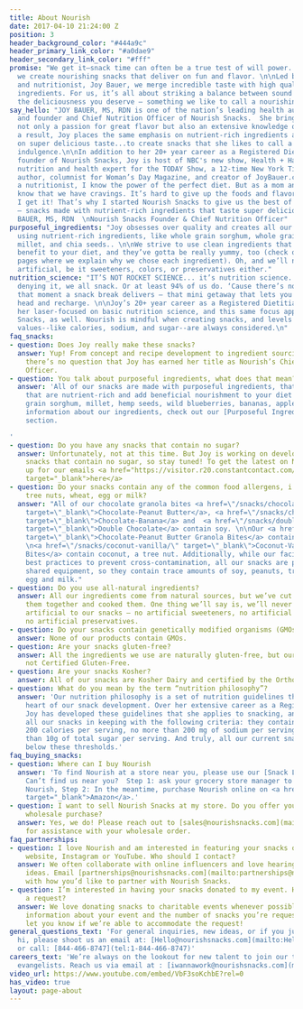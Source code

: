 ```yaml
---
title: About Nourish
date: 2017-04-10 21:24:00 Z
position: 3
header_background_color: "#444a9c"
header_primary_link_color: "#a0dae9"
header_secondary_link_color: "#fff"
promise: "We get it—snack time can often be a true test of will power. That’s why
  we create nourishing snacks that deliver on fun and flavor. \n\nLed by our founder
  and nutritionist, Joy Bauer, we merge incredible taste with high quality, purposeful
  ingredients. For us, it’s all about striking a balance between sound nutrition and
  the deliciousness you deserve – something we like to call a nourishing indulgence."
say_hello: "JOY BAUER, MS, RDN is one of the nation’s leading health authorities,
  and founder and Chief Nutrition Officer of Nourish Snacks.  She brings to the table
  not only a passion for great flavor but also an extensive knowledge of health. As
  a result, Joy places the same emphasis on nutrient-rich ingredients as she does
  on super delicious taste...to create snacks that she likes to call a nourishing
  indulgence.\n\nIn addition to her 20+ year career as a Registered Dietitian and
  founder of Nourish Snacks, Joy is host of NBC's new show, Health + Happiness, the
  nutrition and health expert for the TODAY Show, a 12-time New York Times best-selling
  author, columnist for Woman’s Day Magazine, and creator of JoyBauer.com.\n\n“As
  a nutritionist, I know the power of the perfect diet. But as a mom and foodie, I
  know that we have cravings. It’s hard to give up the foods and flavors we love –
  I get it! That’s why I started Nourish Snacks to give us the best of both worlds
  – snacks made with nutrient-rich ingredients that taste super delicious.”  \n\n~JOY
  BAUER, MS, RDN  \nNourish Snacks Founder & Chief Nutrition Officer"
purposeful_ingredients: "Joy obsesses over quality and creates all our snack recipes
  using nutrient-rich ingredients, like whole grain sorghum, whole grain oats, quinoa,
  millet, and chia seeds.. \n\nWe strive to use clean ingredients that add nutritive
  benefit to your diet, and they’ve gotta be really yummy, too (check out our product
  pages where we explain why we chose each ingredient). Oh, and we’ll never add anything
  artificial, be it sweeteners, colors, or preservatives either."
nutrition_science: "IT’S NOT ROCKET SCIENCE... it’s nutrition science. There’s no
  denying it, we all snack. Or at least 94% of us do. ‘Cause there’s nothing like
  that moment a snack break delivers – that mini getaway that lets you clear your
  head and recharge. \n\nJoy’s 20+ year career as a Registered Dietitian has kept
  her laser-focused on basic nutrition science, and this same focus applies at Nourish
  Snacks, as well. Nourish is mindful when creating snacks, and levels of key nutritional
  values--like calories, sodium, and sugar--are always considered.\n"
faq_snacks:
- question: Does Joy really make these snacks?
  answer: Yup! From concept and recipe development to ingredient sourcing and production,
    there’s no question that Joy has earned her title as Nourish’s Chief Nutrition
    Officer.
- question: You talk about purposeful ingredients, what does that mean?
  answer: 'All of our snacks are made with purposeful ingredients, that is, ingredients
    that are nutrient-rich and add beneficial nourishment to your diet (think: whole
    grain sorghum, millet, hemp seeds, wild blueberries, bananas, apples). For specific
    information about our ingredients, check out our [Purposeful Ingredients](/about#beliefs)
    section.

'
- question: Do you have any snacks that contain no sugar?
  answer: Unfortunately, not at this time. But Joy is working on developing new savory
    snacks that contain no sugar, so stay tuned! To get the latest on Nourish, sign
    up for our emails <a href="https://visitor.r20.constantcontact.com/manage/optin?v=001yJAGJ9gIPVoGtgfAj97rC3H9sAHnkvfwxX7zMWUWubWuaMnt9MRb3nU5DiQzODwKM6loxQi5r29dbk7-BUv1QAMySLruQjdJAbP3MdUDBrI%3D"
    target="_blank">here</a>
- question: Do your snacks contain any of the common food allergens, i.e. soy, peanuts,
    tree nuts, wheat, egg or milk?
  answer: "All of our chocolate granola bites <a href=\"/snacks/chocolate-peanut-butter/\"
    target=\"_blank\">Chocolate-Peanut Butter</a>, <a href=\"/snacks/chocolate-banana/\"
    target=\"_blank\">Chocolate-Banana</a> and  <a href=\"/snacks/double-chocolate/\"
    target=\"_blank\">Double Chocolate</a> contain soy. \n\nOur <a href=\"/snacks/chocolate-peanut-butter/\"
    target=\"_blank\">Chocolate-Peanut Butter Granola Bites</a> contain peanuts. Our
    \n<a href=\"/snacks/coconut-vanilla/\" target=\"_blank\">Coconut-Vanilla Granola
    Bites</a> contain coconut, a tree nut. Additionally, while our facility exercises
    best practices to prevent cross-contamination, all our snacks are produced on
    shared equipment, so they contain trace amounts of soy, peanuts, tree nuts, wheat,
    egg and milk."
- question: Do you use all-natural ingredients?
  answer: All our ingredients come from natural sources, but we’ve cut them up, mixed
    them together and cooked them. One thing we’ll say is, we’ll never add anything
    artificial to our snacks – no artificial sweeteners, no artificial colors, and
    no artificial preservatives.
- question: Do your snacks contain genetically modified organisms (GMOs)?
  answer: None of our products contain GMOs.
- question: Are your snacks gluten-free?
  answer: All the ingredients we use are naturally gluten-free, but our snacks are
    not Certified Gluten-Free.
- question: Are your snacks Kosher?
  answer: All of our snacks are Kosher Dairy and certified by the Orthodox Union (OU).
- question: What do you mean by the term “nutrition philosophy”?
  answer: 'Our nutrition philosophy is a set of nutrition guidelines that lie at the
    heart of our snack development. Over her extensive career as a Registered Dietitian,
    Joy has developed these guidelines that she applies to snacking, and has created
    all our snacks in keeping with the following criteria: they contain no more than
    200 calories per serving, no more than 200 mg of sodium per serving, and no more
    than 10g of total sugar per serving. And truly, all our current snacks fall well
    below these thresholds.'
faq_buying_snacks:
- question: Where can I buy Nourish
  answer: 'To find Nourish at a store near you, please use our [Snack Locator](/locator).
    Can’t find us near you?  Step 1: ask your grocery store manager to start carrying
    Nourish, Step 2: In the meantime, purchase Nourish online on <a href="https://www.amazon.com/stores/page/D64280CE-8C4B-40C2-B50D-0C58E5B72679"
    target="_blank">Amazon</a>.'
- question: I want to sell Nourish Snacks at my store. Do you offer your snacks for
    wholesale purchase?
  answer: Yes, we do! Please reach out to [sales@nourishsnacks.com](mailto:sales@nourishsnacks.com)
    for assistance with your wholesale order.
faq_partnerships:
- question: I love Nourish and am interested in featuring your snacks on my blog,
    website, Instagram or YouTube. Who should I contact?
  answer: We often collaborate with online influencers and love hearing your creative
    ideas. Email [partnerships@nourishsnacks.com](mailto:partnerships@nourishsnacks.com)
    with how you’d like to partner with Nourish Snacks.
- question: I’m interested in having your snacks donated to my event. How can I make
    a request?
  answer: We love donating snacks to charitable events whenever possible. Please email [info@nourishsnacks.com](mailto:info@nourishsnacks.com) with
    information about your event and the number of snacks you’re requesting. We’ll
    let you know if we’re able to accommodate the request!
general_questions_text: 'For general inquiries, new ideas, or if you just wanna say
  hi, please shoot us an email at: [Hello@nourishsnacks.com](mailto:Hello@nourishsnacks.com)
  or call: [844-466-8747](tel:1-844-466-8747)'
careers_text: 'We’re always on the lookout for new talent to join our team of snack
  evangelists. Reach us via email at : [iwannawork@nourishsnacks.com](mailto:iwannawork@nourishsnacks.com)'
video_url: https://www.youtube.com/embed/VbF3soKchbE?rel=0
has_video: true
layout: page-about
---
```



